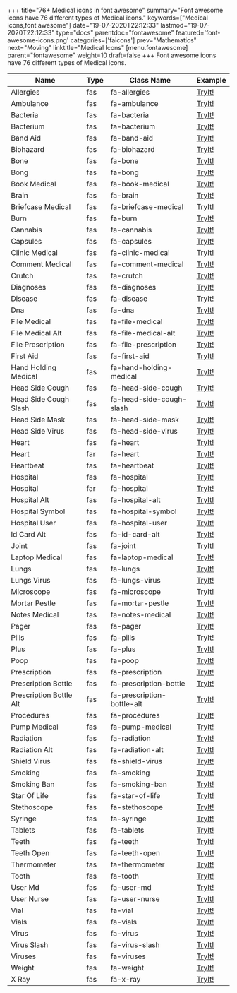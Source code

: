 +++
title="76+ Medical icons in font awesome"
summary="Font awesome icons have 76 different types of Medical icons."
keywords=["Medical icons,font awesome"]
date="19-07-2020T22:12:33"
lastmod="19-07-2020T22:12:33"
type="docs"
parentdoc="fontawesome"
featured='font-awesome-icons.png'
categories=['faicons']
prev="Mathematics"
next="Moving"
linktitle="Medical Icons"
[menu.fontawesome]
parent="fontawesome"
weight=10
draft=false
+++
Font awesome icons have 76 different types of Medical icons.<div class='table-responsive'><table class='table'><thead><tr><th>Name</th><th>Type</th><th>Class Name</th><th>Example</th></tr></thead><tbody><tr><td><i class="fas fa-allergies"></i>Allergies</td><td>fas</td><td>fa-allergies</td><td><a href='https://www.angularjswiki.com/fontawesome/fa-allergies/' target='_blank'>TryIt!</a></td></tr><tr><td><i class="fas fa-ambulance"></i>Ambulance</td><td>fas</td><td>fa-ambulance</td><td><a href='https://www.angularjswiki.com/fontawesome/fa-ambulance/' target='_blank'>TryIt!</a></td></tr><tr><td><i class="fas fa-bacteria"></i>Bacteria</td><td>fas</td><td>fa-bacteria</td><td><a href='https://www.angularjswiki.com/fontawesome/fa-bacteria/' target='_blank'>TryIt!</a></td></tr><tr><td><i class="fas fa-bacterium"></i>Bacterium</td><td>fas</td><td>fa-bacterium</td><td><a href='https://www.angularjswiki.com/fontawesome/fa-bacterium/' target='_blank'>TryIt!</a></td></tr><tr><td><i class="fas fa-band-aid"></i>Band Aid</td><td>fas</td><td>fa-band-aid</td><td><a href='https://www.angularjswiki.com/fontawesome/fa-band-aid/' target='_blank'>TryIt!</a></td></tr><tr><td><i class="fas fa-biohazard"></i>Biohazard</td><td>fas</td><td>fa-biohazard</td><td><a href='https://www.angularjswiki.com/fontawesome/fa-biohazard/' target='_blank'>TryIt!</a></td></tr><tr><td><i class="fas fa-bone"></i>Bone</td><td>fas</td><td>fa-bone</td><td><a href='https://www.angularjswiki.com/fontawesome/fa-bone/' target='_blank'>TryIt!</a></td></tr><tr><td><i class="fas fa-bong"></i>Bong</td><td>fas</td><td>fa-bong</td><td><a href='https://www.angularjswiki.com/fontawesome/fa-bong/' target='_blank'>TryIt!</a></td></tr><tr><td><i class="fas fa-book-medical"></i>Book Medical</td><td>fas</td><td>fa-book-medical</td><td><a href='https://www.angularjswiki.com/fontawesome/fa-book-medical/' target='_blank'>TryIt!</a></td></tr><tr><td><i class="fas fa-brain"></i>Brain</td><td>fas</td><td>fa-brain</td><td><a href='https://www.angularjswiki.com/fontawesome/fa-brain/' target='_blank'>TryIt!</a></td></tr><tr><td><i class="fas fa-briefcase-medical"></i>Briefcase Medical</td><td>fas</td><td>fa-briefcase-medical</td><td><a href='https://www.angularjswiki.com/fontawesome/fa-briefcase-medical/' target='_blank'>TryIt!</a></td></tr><tr><td><i class="fas fa-burn"></i>Burn</td><td>fas</td><td>fa-burn</td><td><a href='https://www.angularjswiki.com/fontawesome/fa-burn/' target='_blank'>TryIt!</a></td></tr><tr><td><i class="fas fa-cannabis"></i>Cannabis</td><td>fas</td><td>fa-cannabis</td><td><a href='https://www.angularjswiki.com/fontawesome/fa-cannabis/' target='_blank'>TryIt!</a></td></tr><tr><td><i class="fas fa-capsules"></i>Capsules</td><td>fas</td><td>fa-capsules</td><td><a href='https://www.angularjswiki.com/fontawesome/fa-capsules/' target='_blank'>TryIt!</a></td></tr><tr><td><i class="fas fa-clinic-medical"></i>Clinic Medical</td><td>fas</td><td>fa-clinic-medical</td><td><a href='https://www.angularjswiki.com/fontawesome/fa-clinic-medical/' target='_blank'>TryIt!</a></td></tr><tr><td><i class="fas fa-comment-medical"></i>Comment Medical</td><td>fas</td><td>fa-comment-medical</td><td><a href='https://www.angularjswiki.com/fontawesome/fa-comment-medical/' target='_blank'>TryIt!</a></td></tr><tr><td><i class="fas fa-crutch"></i>Crutch</td><td>fas</td><td>fa-crutch</td><td><a href='https://www.angularjswiki.com/fontawesome/fa-crutch/' target='_blank'>TryIt!</a></td></tr><tr><td><i class="fas fa-diagnoses"></i>Diagnoses</td><td>fas</td><td>fa-diagnoses</td><td><a href='https://www.angularjswiki.com/fontawesome/fa-diagnoses/' target='_blank'>TryIt!</a></td></tr><tr><td><i class="fas fa-disease"></i>Disease</td><td>fas</td><td>fa-disease</td><td><a href='https://www.angularjswiki.com/fontawesome/fa-disease/' target='_blank'>TryIt!</a></td></tr><tr><td><i class="fas fa-dna"></i>Dna</td><td>fas</td><td>fa-dna</td><td><a href='https://www.angularjswiki.com/fontawesome/fa-dna/' target='_blank'>TryIt!</a></td></tr><tr><td><i class="fas fa-file-medical"></i>File Medical</td><td>fas</td><td>fa-file-medical</td><td><a href='https://www.angularjswiki.com/fontawesome/fa-file-medical/' target='_blank'>TryIt!</a></td></tr><tr><td><i class="fas fa-file-medical-alt"></i>File Medical Alt</td><td>fas</td><td>fa-file-medical-alt</td><td><a href='https://www.angularjswiki.com/fontawesome/fa-file-medical-alt/' target='_blank'>TryIt!</a></td></tr><tr><td><i class="fas fa-file-prescription"></i>File Prescription</td><td>fas</td><td>fa-file-prescription</td><td><a href='https://www.angularjswiki.com/fontawesome/fa-file-prescription/' target='_blank'>TryIt!</a></td></tr><tr><td><i class="fas fa-first-aid"></i>First Aid</td><td>fas</td><td>fa-first-aid</td><td><a href='https://www.angularjswiki.com/fontawesome/fa-first-aid/' target='_blank'>TryIt!</a></td></tr><tr><td><i class="fas fa-hand-holding-medical"></i>Hand Holding Medical</td><td>fas</td><td>fa-hand-holding-medical</td><td><a href='https://www.angularjswiki.com/fontawesome/fa-hand-holding-medical/' target='_blank'>TryIt!</a></td></tr><tr><td><i class="fas fa-head-side-cough"></i>Head Side Cough</td><td>fas</td><td>fa-head-side-cough</td><td><a href='https://www.angularjswiki.com/fontawesome/fa-head-side-cough/' target='_blank'>TryIt!</a></td></tr><tr><td><i class="fas fa-head-side-cough-slash"></i>Head Side Cough Slash</td><td>fas</td><td>fa-head-side-cough-slash</td><td><a href='https://www.angularjswiki.com/fontawesome/fa-head-side-cough-slash/' target='_blank'>TryIt!</a></td></tr><tr><td><i class="fas fa-head-side-mask"></i>Head Side Mask</td><td>fas</td><td>fa-head-side-mask</td><td><a href='https://www.angularjswiki.com/fontawesome/fa-head-side-mask/' target='_blank'>TryIt!</a></td></tr><tr><td><i class="fas fa-head-side-virus"></i>Head Side Virus</td><td>fas</td><td>fa-head-side-virus</td><td><a href='https://www.angularjswiki.com/fontawesome/fa-head-side-virus/' target='_blank'>TryIt!</a></td></tr><tr><td><i class="fas fa-heart"></i>Heart</td><td>fas</td><td>fa-heart</td><td><a href='https://www.angularjswiki.com/fontawesome/fa-heart/' target='_blank'>TryIt!</a></td></tr><tr><td><i class="far fa-heart"></i>Heart</td><td>far</td><td>fa-heart</td><td><a href='https://www.angularjswiki.com/fontawesome/fa-heart/' target='_blank'>TryIt!</a></td></tr><tr><td><i class="fas fa-heartbeat"></i>Heartbeat</td><td>fas</td><td>fa-heartbeat</td><td><a href='https://www.angularjswiki.com/fontawesome/fa-heartbeat/' target='_blank'>TryIt!</a></td></tr><tr><td><i class="fas fa-hospital"></i>Hospital</td><td>fas</td><td>fa-hospital</td><td><a href='https://www.angularjswiki.com/fontawesome/fa-hospital/' target='_blank'>TryIt!</a></td></tr><tr><td><i class="far fa-hospital"></i>Hospital</td><td>far</td><td>fa-hospital</td><td><a href='https://www.angularjswiki.com/fontawesome/fa-hospital/' target='_blank'>TryIt!</a></td></tr><tr><td><i class="fas fa-hospital-alt"></i>Hospital Alt</td><td>fas</td><td>fa-hospital-alt</td><td><a href='https://www.angularjswiki.com/fontawesome/fa-hospital-alt/' target='_blank'>TryIt!</a></td></tr><tr><td><i class="fas fa-hospital-symbol"></i>Hospital Symbol</td><td>fas</td><td>fa-hospital-symbol</td><td><a href='https://www.angularjswiki.com/fontawesome/fa-hospital-symbol/' target='_blank'>TryIt!</a></td></tr><tr><td><i class="fas fa-hospital-user"></i>Hospital User</td><td>fas</td><td>fa-hospital-user</td><td><a href='https://www.angularjswiki.com/fontawesome/fa-hospital-user/' target='_blank'>TryIt!</a></td></tr><tr><td><i class="fas fa-id-card-alt"></i>Id Card Alt</td><td>fas</td><td>fa-id-card-alt</td><td><a href='https://www.angularjswiki.com/fontawesome/fa-id-card-alt/' target='_blank'>TryIt!</a></td></tr><tr><td><i class="fas fa-joint"></i>Joint</td><td>fas</td><td>fa-joint</td><td><a href='https://www.angularjswiki.com/fontawesome/fa-joint/' target='_blank'>TryIt!</a></td></tr><tr><td><i class="fas fa-laptop-medical"></i>Laptop Medical</td><td>fas</td><td>fa-laptop-medical</td><td><a href='https://www.angularjswiki.com/fontawesome/fa-laptop-medical/' target='_blank'>TryIt!</a></td></tr><tr><td><i class="fas fa-lungs"></i>Lungs</td><td>fas</td><td>fa-lungs</td><td><a href='https://www.angularjswiki.com/fontawesome/fa-lungs/' target='_blank'>TryIt!</a></td></tr><tr><td><i class="fas fa-lungs-virus"></i>Lungs Virus</td><td>fas</td><td>fa-lungs-virus</td><td><a href='https://www.angularjswiki.com/fontawesome/fa-lungs-virus/' target='_blank'>TryIt!</a></td></tr><tr><td><i class="fas fa-microscope"></i>Microscope</td><td>fas</td><td>fa-microscope</td><td><a href='https://www.angularjswiki.com/fontawesome/fa-microscope/' target='_blank'>TryIt!</a></td></tr><tr><td><i class="fas fa-mortar-pestle"></i>Mortar Pestle</td><td>fas</td><td>fa-mortar-pestle</td><td><a href='https://www.angularjswiki.com/fontawesome/fa-mortar-pestle/' target='_blank'>TryIt!</a></td></tr><tr><td><i class="fas fa-notes-medical"></i>Notes Medical</td><td>fas</td><td>fa-notes-medical</td><td><a href='https://www.angularjswiki.com/fontawesome/fa-notes-medical/' target='_blank'>TryIt!</a></td></tr><tr><td><i class="fas fa-pager"></i>Pager</td><td>fas</td><td>fa-pager</td><td><a href='https://www.angularjswiki.com/fontawesome/fa-pager/' target='_blank'>TryIt!</a></td></tr><tr><td><i class="fas fa-pills"></i>Pills</td><td>fas</td><td>fa-pills</td><td><a href='https://www.angularjswiki.com/fontawesome/fa-pills/' target='_blank'>TryIt!</a></td></tr><tr><td><i class="fas fa-plus"></i>Plus</td><td>fas</td><td>fa-plus</td><td><a href='https://www.angularjswiki.com/fontawesome/fa-plus/' target='_blank'>TryIt!</a></td></tr><tr><td><i class="fas fa-poop"></i>Poop</td><td>fas</td><td>fa-poop</td><td><a href='https://www.angularjswiki.com/fontawesome/fa-poop/' target='_blank'>TryIt!</a></td></tr><tr><td><i class="fas fa-prescription"></i>Prescription</td><td>fas</td><td>fa-prescription</td><td><a href='https://www.angularjswiki.com/fontawesome/fa-prescription/' target='_blank'>TryIt!</a></td></tr><tr><td><i class="fas fa-prescription-bottle"></i>Prescription Bottle</td><td>fas</td><td>fa-prescription-bottle</td><td><a href='https://www.angularjswiki.com/fontawesome/fa-prescription-bottle/' target='_blank'>TryIt!</a></td></tr><tr><td><i class="fas fa-prescription-bottle-alt"></i>Prescription Bottle Alt</td><td>fas</td><td>fa-prescription-bottle-alt</td><td><a href='https://www.angularjswiki.com/fontawesome/fa-prescription-bottle-alt/' target='_blank'>TryIt!</a></td></tr><tr><td><i class="fas fa-procedures"></i>Procedures</td><td>fas</td><td>fa-procedures</td><td><a href='https://www.angularjswiki.com/fontawesome/fa-procedures/' target='_blank'>TryIt!</a></td></tr><tr><td><i class="fas fa-pump-medical"></i>Pump Medical</td><td>fas</td><td>fa-pump-medical</td><td><a href='https://www.angularjswiki.com/fontawesome/fa-pump-medical/' target='_blank'>TryIt!</a></td></tr><tr><td><i class="fas fa-radiation"></i>Radiation</td><td>fas</td><td>fa-radiation</td><td><a href='https://www.angularjswiki.com/fontawesome/fa-radiation/' target='_blank'>TryIt!</a></td></tr><tr><td><i class="fas fa-radiation-alt"></i>Radiation Alt</td><td>fas</td><td>fa-radiation-alt</td><td><a href='https://www.angularjswiki.com/fontawesome/fa-radiation-alt/' target='_blank'>TryIt!</a></td></tr><tr><td><i class="fas fa-shield-virus"></i>Shield Virus</td><td>fas</td><td>fa-shield-virus</td><td><a href='https://www.angularjswiki.com/fontawesome/fa-shield-virus/' target='_blank'>TryIt!</a></td></tr><tr><td><i class="fas fa-smoking"></i>Smoking</td><td>fas</td><td>fa-smoking</td><td><a href='https://www.angularjswiki.com/fontawesome/fa-smoking/' target='_blank'>TryIt!</a></td></tr><tr><td><i class="fas fa-smoking-ban"></i>Smoking Ban</td><td>fas</td><td>fa-smoking-ban</td><td><a href='https://www.angularjswiki.com/fontawesome/fa-smoking-ban/' target='_blank'>TryIt!</a></td></tr><tr><td><i class="fas fa-star-of-life"></i>Star Of Life</td><td>fas</td><td>fa-star-of-life</td><td><a href='https://www.angularjswiki.com/fontawesome/fa-star-of-life/' target='_blank'>TryIt!</a></td></tr><tr><td><i class="fas fa-stethoscope"></i>Stethoscope</td><td>fas</td><td>fa-stethoscope</td><td><a href='https://www.angularjswiki.com/fontawesome/fa-stethoscope/' target='_blank'>TryIt!</a></td></tr><tr><td><i class="fas fa-syringe"></i>Syringe</td><td>fas</td><td>fa-syringe</td><td><a href='https://www.angularjswiki.com/fontawesome/fa-syringe/' target='_blank'>TryIt!</a></td></tr><tr><td><i class="fas fa-tablets"></i>Tablets</td><td>fas</td><td>fa-tablets</td><td><a href='https://www.angularjswiki.com/fontawesome/fa-tablets/' target='_blank'>TryIt!</a></td></tr><tr><td><i class="fas fa-teeth"></i>Teeth</td><td>fas</td><td>fa-teeth</td><td><a href='https://www.angularjswiki.com/fontawesome/fa-teeth/' target='_blank'>TryIt!</a></td></tr><tr><td><i class="fas fa-teeth-open"></i>Teeth Open</td><td>fas</td><td>fa-teeth-open</td><td><a href='https://www.angularjswiki.com/fontawesome/fa-teeth-open/' target='_blank'>TryIt!</a></td></tr><tr><td><i class="fas fa-thermometer"></i>Thermometer</td><td>fas</td><td>fa-thermometer</td><td><a href='https://www.angularjswiki.com/fontawesome/fa-thermometer/' target='_blank'>TryIt!</a></td></tr><tr><td><i class="fas fa-tooth"></i>Tooth</td><td>fas</td><td>fa-tooth</td><td><a href='https://www.angularjswiki.com/fontawesome/fa-tooth/' target='_blank'>TryIt!</a></td></tr><tr><td><i class="fas fa-user-md"></i>User Md</td><td>fas</td><td>fa-user-md</td><td><a href='https://www.angularjswiki.com/fontawesome/fa-user-md/' target='_blank'>TryIt!</a></td></tr><tr><td><i class="fas fa-user-nurse"></i>User Nurse</td><td>fas</td><td>fa-user-nurse</td><td><a href='https://www.angularjswiki.com/fontawesome/fa-user-nurse/' target='_blank'>TryIt!</a></td></tr><tr><td><i class="fas fa-vial"></i>Vial</td><td>fas</td><td>fa-vial</td><td><a href='https://www.angularjswiki.com/fontawesome/fa-vial/' target='_blank'>TryIt!</a></td></tr><tr><td><i class="fas fa-vials"></i>Vials</td><td>fas</td><td>fa-vials</td><td><a href='https://www.angularjswiki.com/fontawesome/fa-vials/' target='_blank'>TryIt!</a></td></tr><tr><td><i class="fas fa-virus"></i>Virus</td><td>fas</td><td>fa-virus</td><td><a href='https://www.angularjswiki.com/fontawesome/fa-virus/' target='_blank'>TryIt!</a></td></tr><tr><td><i class="fas fa-virus-slash"></i>Virus Slash</td><td>fas</td><td>fa-virus-slash</td><td><a href='https://www.angularjswiki.com/fontawesome/fa-virus-slash/' target='_blank'>TryIt!</a></td></tr><tr><td><i class="fas fa-viruses"></i>Viruses</td><td>fas</td><td>fa-viruses</td><td><a href='https://www.angularjswiki.com/fontawesome/fa-viruses/' target='_blank'>TryIt!</a></td></tr><tr><td><i class="fas fa-weight"></i>Weight</td><td>fas</td><td>fa-weight</td><td><a href='https://www.angularjswiki.com/fontawesome/fa-weight/' target='_blank'>TryIt!</a></td></tr><tr><td><i class="fas fa-x-ray"></i>X Ray</td><td>fas</td><td>fa-x-ray</td><td><a href='https://www.angularjswiki.com/fontawesome/fa-x-ray/' target='_blank'>TryIt!</a></td></tr></tbody></table></div>
